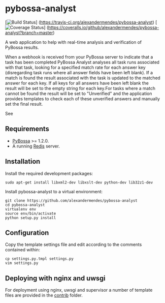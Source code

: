 # pybossa-analyst

[![Build Status](https://travis-ci.org/alexandermendes/pybossa-analyst.svg?branch=master)]
(https://travis-ci.org/alexandermendes/pybossa-analyst)
[![Coverage Status](https://coveralls.io/repos/github/alexandermendes/pybossa-analyst/badge.svg?branch=master)]
(https://coveralls.io/github/alexandermendes/pybossa-analyst?branch=master)


A web application to help with real-time analysis and verification of PyBossa results.

When a webhook is received from your PyBossa server to indicate that a task has been completed
PyBossa Analyst analyses all task runs associated with that task, looking for a specified
match rate for each answer key (disregarding task runs where all answer fields have been left
blank). If a match is found the result associated with the task is updated to the matched answer
for each key. If all keys for all answers have been left blank the result will be set to the
empty string for each key.For tasks where a match cannot be found the result will be set to
"Unverified" and the application provides templates to check each of these unverified answers
and manually set the final result.

See


## Requirements

- [PyBossa](https://github.com/PyBossa/pybossa) >= 1.2.0.
- A running [Redis](https://github.com/antirez/redis) server.


## Installation

Install the required development packages:

```
sudo apt-get install libxml2-dev libxslt-dev python-dev lib32z1-dev
```

Install pybossa-analyst to a virtual environment:

```
git clone https://github.com/alexandermendes/pybossa-analyst
cd pybossa-analyst
virtualenv env
source env/bin/activate
python setup.py install
```


## Configuration

Copy the template settings file and edit according to the comments contained within:

```
cp settings.py.tmpl settings.py
vim settings.py
```


## Deploying with nginx and uwsgi

For deployment using nginx, uwsgi and supervisor a number of template files are
provided in the [contrib](./contrib) folder.
